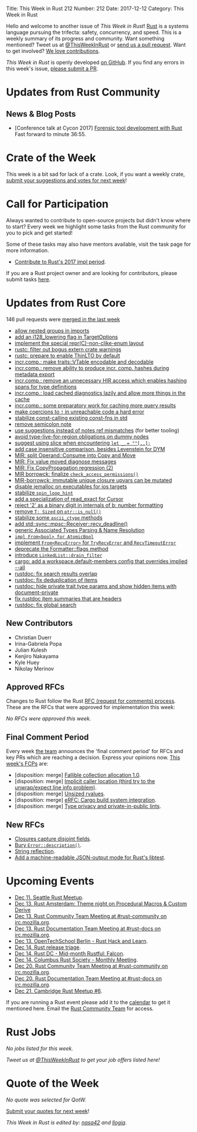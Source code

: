 Title: This Week in Rust 212
Number: 212
Date: 2017-12-12
Category: This Week in Rust

Hello and welcome to another issue of *This Week in Rust*!
[Rust](http://rust-lang.org) is a systems language pursuing the trifecta: safety, concurrency, and speed.
This is a weekly summary of its progress and community.
Want something mentioned? Tweet us at [@ThisWeekInRust](https://twitter.com/ThisWeekInRust) or [send us a pull request](https://github.com/cmr/this-week-in-rust).
Want to get involved? [We love contributions](https://github.com/rust-lang/rust/blob/master/CONTRIBUTING.md).

*This Week in Rust* is openly developed [on GitHub](https://github.com/cmr/this-week-in-rust).
If you find any errors in this week's issue, [please submit a PR](https://github.com/cmr/this-week-in-rust/pulls).

# Updates from Rust Community

## News & Blog Posts

* [Conference talk at Cycon 2017] [Forensic tool development with Rust](https://www.youtube.com/watch?v=wAHjiWt8XPY&list=PLV8RTnZwQxclg8-tvg-JG-_RwL2EBvOiP&index=25) Fast forward to minute 36:55.

# Crate of the Week

This week is a bit sad for lack of a crate. Look, if you want a weekly crate, [submit your suggestions and votes for next week][submit_crate]!

[submit_crate]: https://users.rust-lang.org/t/crate-of-the-week/2704

# Call for Participation

Always wanted to contribute to open-source projects but didn't know where to start?
Every week we highlight some tasks from the Rust community for you to pick and get started!

Some of these tasks may also have mentors available, visit the task page for more information.

* [Contribute to Rust's 2017 impl period](https://www.rustaceans.org/findwork/impl).

If you are a Rust project owner and are looking for contributors, please submit tasks [here][guidelines].

[guidelines]: https://users.rust-lang.org/t/twir-call-for-participation/4821

# Updates from Rust Core

146 pull requests were [merged in the last week][merged]

[merged]: https://github.com/search?q=is%3Apr+org%3Arust-lang+is%3Amerged+merged%3A2017-11-27..2017-12-04

* [allow nested groups in imports](https://github.com/rust-lang/rust/pull/45846)
* [add an i128_lowering flag in TargetOptions](https://github.com/rust-lang/rust/pull/46486)
* [implement the special repr(C)-non-clike-enum layout](https://github.com/rust-lang/rust/pull/46123)
* [rustc: filter out bogus extern crate warnings](https://github.com/rust-lang/rust/pull/46405)
* [rustc: prepare to enable ThinLTO by default](https://github.com/rust-lang/rust/pull/46382)
* [incr.comp.: make traits::VTable encodable and decodable](https://github.com/rust-lang/rust/pull/46400)
* [incr.comp.: remove ability to produce incr. comp. hashes during metadata export](https://github.com/rust-lang/rust/pull/46370)
* [incr.comp.: remove an unnecessary HIR access which enables hashing spans for type definitions](https://github.com/rust-lang/rust/pull/46368)
* [incr.comp.: load cached diagnostics lazily and allow more things in the cache](https://github.com/rust-lang/rust/pull/46338)
* [incr.comp.: some preparatory work for caching more query results](https://github.com/rust-lang/rust/pull/46299)
* [make coercions to `!` in unreachable code a hard error](https://github.com/rust-lang/rust/pull/45880)
* [stabilize const-calling existing const-fns in std](https://github.com/rust-lang/rust/pull/46287)
* [remove semicolon note](https://github.com/rust-lang/rust/pull/46258)
* [use suggestions instead of notes ref mismatches](https://github.com/rust-lang/rust/pull/46256) (for better tooling)
* [avoid type-live-for-region obligations on dummy nodes](https://github.com/rust-lang/rust/pull/46226)
* [suggest using slice when encountering `let _ = ""[..];`](https://github.com/rust-lang/rust/pull/46249)
* [add case insensitive comparison, besides Levenstein for DYM](https://github.com/rust-lang/rust/pull/46347)
* [MIR: split Operand::Consume into Copy and Move](https://github.com/rust-lang/rust/pull/46142)
* [MIR: Fix value moved diagnose messages](https://github.com/rust-lang/rust/pull/46231)
* [MIR: Fix CopyPropagation regression (2)](https://github.com/rust-lang/rust/pull/46462)
* [MIR borrowck: finalize `check_access_permissions()`](https://github.com/rust-lang/rust/pull/46041)
* [MIR-borrowck: immutable unique closure upvars can be mutated](https://github.com/rust-lang/rust/pull/46236)
* [disable jemalloc on executables for ios targets](https://github.com/rust-lang/rust/pull/46211)
* [stabilize `spin_loop_hint`](https://github.com/rust-lang/rust/pull/46174)
* [add a specialization of read_exact for Cursor](https://github.com/rust-lang/rust/pull/46485)
* [reject '2' as a binary digit in internals of b: number formatting](https://github.com/rust-lang/rust/pull/46356)
* [remove `T: Sized` on `ptr::is_null()`](https://github.com/rust-lang/rust/pull/46094)
* [stabilize some `ascii_ctype` methods](https://github.com/rust-lang/rust/pull/46077)
* [add std::sync::mpsc::Receiver::recv_deadline()](https://github.com/rust-lang/rust/pull/45969)
* [generic Associated Types Parsing & Name Resolution](https://github.com/rust-lang/rust/pull/45904)
* [`impl From<bool> for AtomicBool`](https://github.com/rust-lang/rust/pull/46293)
* [implement `From<RecvError>` for `TryRecvError` and `RecvTimeoutError`](https://github.com/rust-lang/rust/pull/45506)
* [deprecate the Formatter::flags method](https://github.com/rust-lang/rust/pull/46284)
* [introduce `LinkedList::drain_filter`](https://github.com/rust-lang/rust/pull/46262)
* [cargo: add a workspace.default-members config that overrides implied --all ](https://github.com/rust-lang/cargo/pull/4743)
* [rustdoc: fix search results overlap](https://github.com/rust-lang/rust/pull/46454)
* [rustdoc: fix deduplication of items](https://github.com/rust-lang/rust/pull/46433)
* [rustdoc: hide private trait type params and show hidden items with document-private](https://github.com/rust-lang/rust/pull/46412)
* [fix rustdoc item summaries that are headers](https://github.com/rust-lang/rust/pull/46387)
* [rustdoc: fix global search](https://github.com/rust-lang/rust/pull/46175)

## New Contributors

* Christian Duerr
* Irina-Gabriela Popa
* Julian Kulesh
* Kenjiro Nakayama
* Kyle Huey
* Nikolay Merinov

## Approved RFCs

Changes to Rust follow the Rust [RFC (request for comments)
process](https://github.com/rust-lang/rfcs#rust-rfcs). These
are the RFCs that were approved for implementation this week:

*No RFCs were approved this week.*

## Final Comment Period

Every week [the team](https://www.rust-lang.org/team.html) announces the
'final comment period' for RFCs and key PRs which are reaching a
decision. Express your opinions now. [This week's FCPs][fcp] are:

[fcp]: https://github.com/rust-lang/rfcs/labels/final-comment-period

* [disposition: merge] [Fallible collection allocation 1.0](https://github.com/rust-lang/rfcs/pull/2116).
* [disposition: merge] [Implicit caller location (third try to the unwrap/expect line info problem)](https://github.com/rust-lang/rfcs/pull/2091).
* [disposition: merge] [Unsized rvalues](https://github.com/rust-lang/rfcs/pull/1909).
* [disposition: merge] [eRFC: Cargo build system integration](https://github.com/rust-lang/rfcs/pull/2136).
* [disposition: merge] [Type privacy and private-in-public lints](https://github.com/rust-lang/rfcs/pull/2145).

## New RFCs

* [Closures capture disjoint fields](https://github.com/rust-lang/rfcs/pull/2229).
* [Bury `Error::description()`](https://github.com/rust-lang/rfcs/pull/2230).
* [String reflection](https://github.com/rust-lang/rfcs/pull/2233).
* [Add a machine-readable JSON-output mode for Rust's libtest](https://github.com/rust-lang/rfcs/pull/2234).

# Upcoming Events

* [Dec 11. Seattle Rust Meetup](https://www.meetup.com/Seattle-Rust-Meetup/events/svbqbmywqbpb/).
* [Dec 13. Rust Amsterdam: Theme night on Procedural Macros & Custom Derive](https://www.meetup.com/Rust-Amsterdam/events/245075721/)
* [Dec 13. Rust Community Team Meeting at #rust-community on irc.mozilla.org](https://chat.mibbit.com/?server=irc.mozilla.org&channel=%23rust-community).
* [Dec 13. Rust Documentation Team Meeting at #rust-docs on irc.mozilla.org](https://chat.mibbit.com/?server=irc.mozilla.org&channel=%23rust-docs).
* [Dec 13. OpenTechSchool Berlin - Rust Hack and Learn](https://www.meetup.com/opentechschool-berlin/events/krnczlywqbrb/).
* [Dec 14. Rust release triage](https://internals.rust-lang.org/t/release-cycle-triage-proposal/3544).
* [Dec 14. Rust DC - Mid-month Rustful: Falcon](https://www.meetup.com/RustDC/events/243672324/).
* [Dec 14. Columbus Rust Society - Monthly Meeting](https://www.meetup.com/columbus-rs/events/czcwhlywqbsb/).
* [Dec 20. Rust Community Team Meeting at #rust-community on irc.mozilla.org](https://chat.mibbit.com/?server=irc.mozilla.org&channel=%23rust-community).
* [Dec 20. Rust Documentation Team Meeting at #rust-docs on irc.mozilla.org](https://chat.mibbit.com/?server=irc.mozilla.org&channel=%23rust-docs).
* [Dec 21. Cambridge Rust Meetup #6](https://www.meetup.com/Cambridge-Rust-Meetup/events/mgtcwnywqbcc/).

If you are running a Rust event please add it to the [calendar] to get
it mentioned here. Email the [Rust Community Team][community] for access.

[calendar]: https://www.google.com/calendar/embed?src=apd9vmbc22egenmtu5l6c5jbfc%40group.calendar.google.com
[community]: mailto:community-team@rust-lang.org

# Rust Jobs

*No jobs listed for this week.*

*Tweet us at [@ThisWeekInRust](https://twitter.com/ThisWeekInRust) to get your job offers listed here!*

# Quote of the Week

*No quote was selected for QotW.*

[Submit your quotes for next week][submit]!

[submit]: http://users.rust-lang.org/t/twir-quote-of-the-week/328

*This Week in Rust is edited by: [nasa42](https://github.com/nasa42) and [llogiq](https://github.com/llogiq).*
